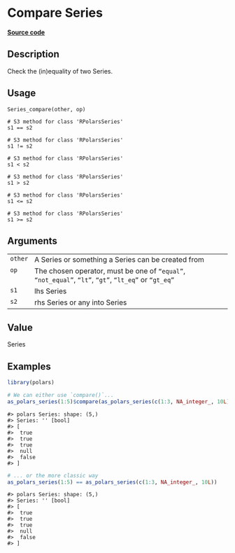 

# Compare Series

[**Source code**](https://github.com/pola-rs/r-polars/tree/741f9cd2614b3302a4d033bcae447425e1b91191/R/series__series.R#L494)

## Description

Check the (in)equality of two Series.

## Usage

<pre><code class='language-R'>Series_compare(other, op)

# S3 method for class 'RPolarsSeries'
s1 == s2

# S3 method for class 'RPolarsSeries'
s1 != s2

# S3 method for class 'RPolarsSeries'
s1 &lt; s2

# S3 method for class 'RPolarsSeries'
s1 &gt; s2

# S3 method for class 'RPolarsSeries'
s1 &lt;= s2

# S3 method for class 'RPolarsSeries'
s1 &gt;= s2
</code></pre>

## Arguments

<table>
<tr>
<td style="white-space: nowrap; font-family: monospace; vertical-align: top">
<code id="Series_compare_:_other">other</code>
</td>
<td>
A Series or something a Series can be created from
</td>
</tr>
<tr>
<td style="white-space: nowrap; font-family: monospace; vertical-align: top">
<code id="Series_compare_:_op">op</code>
</td>
<td>
The chosen operator, must be one of <code>“equal”</code>,
<code>“not_equal”</code>, <code>“lt”</code>, <code>“gt”</code>,
<code>“lt_eq”</code> or <code>“gt_eq”</code>
</td>
</tr>
<tr>
<td style="white-space: nowrap; font-family: monospace; vertical-align: top">
<code id="Series_compare_:_s1">s1</code>
</td>
<td>
lhs Series
</td>
</tr>
<tr>
<td style="white-space: nowrap; font-family: monospace; vertical-align: top">
<code id="Series_compare_:_s2">s2</code>
</td>
<td>
rhs Series or any into Series
</td>
</tr>
</table>

## Value

Series

## Examples

``` r
library(polars)

# We can either use `compare()`...
as_polars_series(1:5)$compare(as_polars_series(c(1:3, NA_integer_, 10L)), op = "equal")
```

    #> polars Series: shape: (5,)
    #> Series: '' [bool]
    #> [
    #>  true
    #>  true
    #>  true
    #>  null
    #>  false
    #> ]

``` r
# ... or the more classic way
as_polars_series(1:5) == as_polars_series(c(1:3, NA_integer_, 10L))
```

    #> polars Series: shape: (5,)
    #> Series: '' [bool]
    #> [
    #>  true
    #>  true
    #>  true
    #>  null
    #>  false
    #> ]
